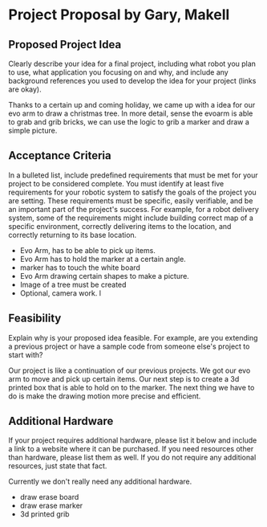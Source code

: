 # Project Proposal by Gary, Makell

## Proposed Project Idea

Clearly describe your idea for a final project, including what robot you plan to use, what application you focusing on and why, and include any background references you used to develop the idea for your project (links are okay).

Thanks to a certain up and coming holiday, we came up with a idea for our evo arm to draw a christmas tree. In more detail, sense the evoarm is able to grab and grib bricks, we can use the logic to grib a marker and draw a simple picture.


## Acceptance Criteria

In a bulleted list, include predefined requirements that must be met for your project to be considered complete. You must identify at least five requirements for your robotic system to satisfy the goals of the project you are setting. These requirements must be specific, easily verifiable, and be an important part of the project's success. For example, for a robot delivery system, some of the requirements might include building correct map of a specific environment, correctly delivering items to the location, and correctly returning to its base location.

- Evo Arm, has to be able to pick up items. 
- Evo Arm has to hold the marker at a certain angle.
- marker has to touch the white board
- Evo Arm drawing certain shapes to make a picture.
- Image of a tree must be created
- Optional, camera work. l

## Feasibility

Explain why is your proposed idea feasible. For example, are you extending a previous project or have a sample code from someone else's project to start with?

Our project is like a continuation of our previous projects. We got our evo arm to move and pick up certain items. Our next step is to create a 3d printed box that is able to hold on to the marker. The next thing we have to do is make the drawing motion more precise and efficient. 


## Additional Hardware

If your project requires additional hardware, please list it below and include a link to a website where it can be purchased. If you need resources other than hardware, please list them as well. If you do not require any additional resources, just state that fact.

Currently we don't really need any additional hardware. 

- draw erase board
- draw erase marker
- 3d printed grib